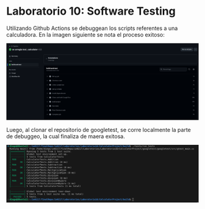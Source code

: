 # Laboratorio 10: Software Testing

Utilizando Github Actions se debuggean los scripts referentes a una calculadora. En la imagen siguiente se nota el proceso exitoso:

![Debuggeo exitoso](PruebaLabo10.png)


Luego, al clonar el repositorio de googletest, se corre localmente la parte de debuggeo, la cual finaliza de maera exitosa.

![Debuggeo exitoso](CorrerLocalLabo10.png)